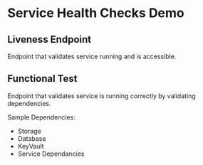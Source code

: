 # Service Health Checks Demo

## Liveness Endpoint

Endpoint that validates service running and is accessible.

## Functional Test

Endpoint that validates service is running correctly by validating dependencies.

Sample Dependencies:
- Storage
- Database
- KeyVault
- Service Dependancies





